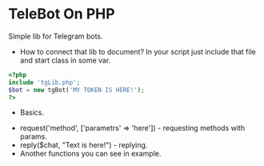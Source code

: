 # TeleBot On PHP
Simple lib for Telegram bots.

- How to connect that lib to document?
In your script just include that file and start class in some var.
```php
<?php 
include 'tgLib.php';
$bot = new tgBot('MY TOKEN IS HERE!');
?>
```

- Basics.
* request('method', ['parametrs' => 'here']) - requesting methods with params.
* reply($chat, "Text is here!") - replying.
* Another functions you can see in example.
